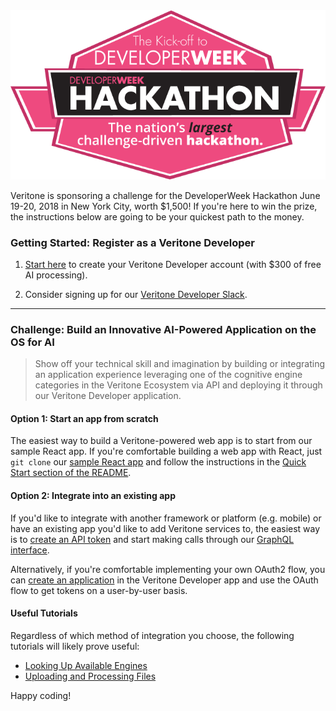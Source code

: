 

<img src="developer-week-hackathon-banner.png" />

Veritone is sponsoring a challenge for the DeveloperWeek Hackathon 
June 19-20, 2018 in New York City, worth $1,500!
If you're here to win the prize, the instructions below are going
to be your quickest path to the money.

### Getting Started: Register as a Veritone Developer

1. [Start here](https://www.veritone.com/onboarding/#/signUp?type=developer) 
to create your Veritone Developer account (with $300 of free AI processing).

2. Consider signing up for our [Veritone Developer Slack](https://chat.veritone.com).

---

### Challenge: Build an Innovative AI-Powered Application on the OS for AI

> Show off your technical skill and imagination by building or integrating 
> an application experience leveraging one of the cognitive engine categories 
> in the Veritone Ecosystem via API and deploying it through our Veritone 
> Developer application.

#### Option 1: Start an app from scratch

The easiest way to build a Veritone-powered web app is to start from our 
sample React app.  If you're comfortable building a web app with React,
just `git clone` our [sample React app](https://github.com/veritone/veritone-app-boilerplate-react)
and follow the instructions in the [Quick Start section of the README](https://github.com/veritone/veritone-app-boilerplate-react#quick-start).

#### Option 2: Integrate into an existing app

If you'd like to integrate with another framework or platform (e.g. mobile) or have 
an existing app you'd like to add Veritone services to, the easiest way is to 
[create an API token](/apis/authentication) and start making calls through our 
[GraphQL interface](/apis/using-graphql).

Alternatively, if you're comfortable implementing your own OAuth2 flow, 
you can [create an application](/applications/quick-start/step-1) in the 
Veritone Developer app and use the OAuth flow to get tokens on a user-by-user 
basis.

#### Useful Tutorials

Regardless of which method of integration you choose, the following tutorials will
likely prove useful:

* [Looking Up Available Engines](/apis/tutorials/get-engines)
* [Uploading and Processing Files](/apis/tutorials/upload-and-process)

Happy coding!
